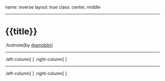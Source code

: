 name: inverse
layout: true
class: center, middle

<!-- create time: {{date}}  -->

<!-- This file is created by Marboo<http://marboo.io> template file $MARBOO_HOME/.media/starts/default.remark.md
本文件由 Marboo<http://marboo.io> 模板文件 $MARBOO_HOME/.media/starts/default.remark.md 创建 -->


---
# {{title}}
.footnote[by [@amoblin](http://weibo.com/amoblin)]

---
.left-column[
]
.right-column[
]

---
.left-column[
]
.right-column[
]
